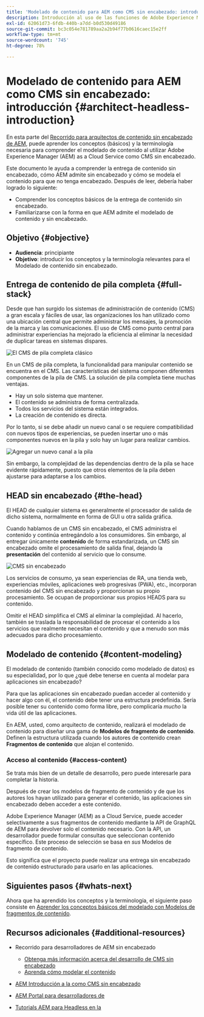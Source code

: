 ```yaml
---
title: 'Modelado de contenido para AEM como CMS sin encabezado: introducción'
description: Introducción al uso de las funciones de Adobe Experience Manager as a Cloud Service como CMS sin encabezado para modelar contenido para su proyecto.
exl-id: 62061d73-6fdb-440b-a7dd-b0d530d49186
source-git-commit: bc3c054e781789aa2a2b94f77b0616caec15e2ff
workflow-type: tm+mt
source-wordcount: '745'
ht-degree: 78%

---
```


# Modelado de contenido para AEM como CMS sin encabezado: introducción {#architect-headless-introduction}

En esta parte del [Recorrido para arquitectos de contenido sin encabezado de AEM](overview.md), puede aprender los conceptos (básicos) y la terminología necesaria para comprender el modelado de contenido al utilizar Adobe Experience Manager (AEM) as a Cloud Service como CMS sin encabezado.

Este documento le ayuda a comprender la entrega de contenido sin encabezado, cómo AEM admite sin encabezado y cómo se modela el contenido para que no tenga encabezado. Después de leer, debería haber logrado lo siguiente:

* Comprender los conceptos básicos de la entrega de contenido sin encabezado.
* Familiarizarse con la forma en que AEM admite el modelado de contenido y sin encabezado.

## Objetivo {#objective}

* **Audiencia**: principiante
* **Objetivo**: introducir los conceptos y la terminología relevantes para el Modelado de contenido sin encabezado.

## Entrega de contenido de pila completa {#full-stack}

Desde que han surgido los sistemas de administración de contenido (CMS) a gran escala y fáciles de usar, las organizaciones los han utilizado como una ubicación central que permite administrar los mensajes, la promoción de la marca y las comunicaciones. El uso de CMS como punto central para administrar experiencias ha mejorado la eficiencia al eliminar la necesidad de duplicar tareas en sistemas dispares.

![El CMS de pila completa clásico](/help/journey-headless/developer/assets/full-stack.png)

En un CMS de pila completa, la funcionalidad para manipular contenido se encuentra en el CMS. Las características del sistema componen diferentes componentes de la pila de CMS. La solución de pila completa tiene muchas ventajas.

* Hay un solo sistema que mantener.
* El contenido se administra de forma centralizada.
* Todos los servicios del sistema están integrados.
* La creación de contenido es directa.

Por lo tanto, si se debe añadir un nuevo canal o se requiere compatibilidad con nuevos tipos de experiencias, se pueden insertar uno o más componentes nuevos en la pila y solo hay un lugar para realizar cambios.

![Agregar un nuevo canal a la pila](/help/journey-headless/developer/assets/adding-channel.png)

Sin embargo, la complejidad de las dependencias dentro de la pila se hace evidente rápidamente, puesto que otros elementos de la pila deben ajustarse para adaptarse a los cambios.

## HEAD sin encabezado {#the-head}

El HEAD de cualquier sistema es generalmente el procesador de salida de dicho sistema, normalmente en forma de GUI u otra salida gráfica.

Cuando hablamos de un CMS sin encabezado, el CMS administra el contenido y continúa entregándolo a los consumidores. Sin embargo, al entregar únicamente **contenido** de forma estandarizada, un CMS sin encabezado omite el procesamiento de salida final, dejando la **presentación** del contenido al servicio que lo consume.

![CMS sin encabezado](/help/journey-headless/developer/assets/headless-cms.png)

Los servicios de consumo, ya sean experiencias de RA, una tienda web, experiencias móviles, aplicaciones web progresivas (PWA), etc., incorporan contenido del CMS sin encabezado y proporcionan su propio procesamiento. Se ocupan de proporcionar sus propios HEADS para su contenido.

Omitir el HEAD simplifica el CMS al eliminar la complejidad. Al hacerlo, también se traslada la responsabilidad de procesar el contenido a los servicios que realmente necesitan el contenido y que a menudo son más adecuados para dicho procesamiento.

## Modelado de contenido {#content-modeling}

El modelado de contenido (también conocido como modelado de datos) es su especialidad, por lo que ¿qué debe tenerse en cuenta al modelar para aplicaciones sin encabezado?

Para que las aplicaciones sin encabezado puedan acceder al contenido y hacer algo con él, el contenido debe tener una estructura predefinida. Sería posible tener su contenido como forma libre, pero complicaría *mucho* la vida útil de las aplicaciones.

En AEM, usted, como arquitecto de contenido, realizará el modelado de contenido para diseñar una gama de **Modelos de fragmento de contenido**. Definen la estructura utilizada cuando los autores de contenido crean **Fragmentos de contenido** que alojan el contenido.

### Acceso al contenido {#access-content}

Se trata más bien de un detalle de desarrollo, pero puede interesarle para completar la historia.

Después de crear los modelos de fragmento de contenido y de que los autores los hayan utilizado para generar el contenido, las aplicaciones sin encabezado deben acceder a este contenido.

Adobe Experience Manager (AEM) as a Cloud Service, puede acceder selectivamente a sus fragmentos de contenido mediante la API de GraphQL de AEM para devolver solo el contenido necesario. Con la API, un desarrollador puede formular consultas que seleccionan contenido específico. Este proceso de selección se basa en *sus* Modelos de fragmento de contenido.

Esto significa que el proyecto puede realizar una entrega sin encabezado de contenido estructurado para usarlo en las aplicaciones.

## Siguientes pasos {#whats-next}

Ahora que ha aprendido los conceptos y la terminología, el siguiente paso consiste en [Aprender los conceptos básicos del modelado con Modelos de fragmentos de contenido](basics.md).

## Recursos adicionales {#additional-resources}

* Recorrido para desarrolladores de AEM sin encabezado
   * [Obtenga más información acerca del desarrollo de CMS sin encabezado](/help/journey-headless/developer/learn-about.md)
   * [Aprenda cómo modelar el contenido](/help/journey-headless/developer/model-your-content.md)

* [AEM Introducción a la como CMS sin encabezado](/help/headless/introduction.md)

* [AEM Portal para desarrolladores de](https://experienceleague.adobe.com/landing/experience-manager/headless/developer.html?lang=es)

* [Tutorials AEM para Headless en la](https://experienceleague.adobe.com/docs/experience-manager-learn/getting-started-with-aem-headless/overview.html?lang=es)

